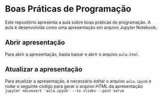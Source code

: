 # Boas Práticas de Programação
Este repositório apresenta a aula sobre boas práticas de programação. A aula é desenvolvida como uma apresentação em arquivo Jupyter Notebook.

## Abrir apresentação
Para abrir a apresentação, basta baixar e abrir o arquivo `aula.html`.

## Atualizar a apresentação
Para atualizar a apresentação, é necessário editar o arquivo `aula.ipynb` e rodar o seguinte código para gerar o arquivo HTML da apresentação:
`jupyter nbconvert 'aula.ipynb' --to slides --post serve`
